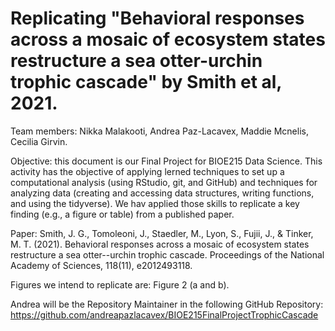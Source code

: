 # Replicating "Behavioral responses across a mosaic of ecosystem states restructure a sea otter-urchin trophic cascade" by Smith et al, 2021.

Team members: Nikka Malakooti, Andrea Paz-Lacavex, Maddie Mcnelis, Cecilia Girvin.

Objective: this document is our Final Project for BIOE215 Data Science. This activity has the objective of applying lerned techniques to set up a computational analysis (using RStudio, git, and GitHub) and techniques for analyzing data (creating and accessing data structures, writing functions, and using the tidyverse). We hav applied those skills to replicate a key finding (e.g., a figure or table) from a published paper.

Paper: Smith, J. G., Tomoleoni, J., Staedler, M., Lyon, S., Fujii, J., & Tinker, M. T. (2021). Behavioral responses across a mosaic of ecosystem states restructure a sea otter--urchin trophic cascade. Proceedings of the National Academy of Sciences, 118(11), e2012493118.

Figures we intend to replicate are: Figure 2 (a and b).

Andrea will be the Repository Maintainer in the following GitHub Repository: <https://github.com/andreapazlacavex/BIOE215FinalProjectTrophicCascade>
